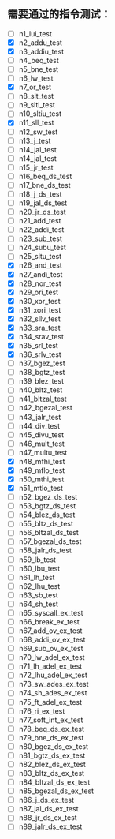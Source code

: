 ## 需要通过的指令测试：
- [ ] n1_lui_test
- [x] n2_addu_test
- [x] n3_addiu_test
- [ ] n4_beq_test
- [ ] n5_bne_test
- [ ] n6_lw_test
- [x] n7_or_test
- [ ] n8_slt_test
- [ ] n9_slti_test
- [ ] n10_sltiu_test
- [x] n11_sll_test
- [ ] n12_sw_test
- [ ] n13_j_test
- [ ] n14_jal_test
- [ ] n14_jal_test
- [ ] n15_jr_test
- [ ] n16_beq_ds_test
- [ ] n17_bne_ds_test
- [ ] n18_j_ds_test
- [ ] n19_jal_ds_test
- [ ] n20_jr_ds_test
- [ ] n21_add_test
- [ ] n22_addi_test
- [ ] n23_sub_test
- [ ] n24_subu_test
- [ ] n25_sltu_test
- [x] n26_and_test
- [x] n27_andi_test
- [x] n28_nor_test
- [x] n29_ori_test
- [x] n30_xor_test
- [x] n31_xori_test
- [x] n32_sllv_test
- [x] n33_sra_test
- [x] n34_srav_test
- [x] n35_srl_test
- [x] n36_srlv_test
- [ ] n37_bgez_test
- [ ] n38_bgtz_test
- [ ] n39_blez_test
- [ ] n40_bltz_test
- [ ] n41_bltzal_test
- [ ] n42_bgezal_test
- [ ] n43_jalr_test
- [ ] n44_div_test
- [ ] n45_divu_test
- [ ] n46_mult_test
- [ ] n47_multu_test
- [x] n48_mfhi_test
- [x] n49_mflo_test
- [x] n50_mthi_test
- [x] n51_mtlo_test
- [ ] n52_bgez_ds_test
- [ ] n53_bgtz_ds_test
- [ ] n54_blez_ds_test
- [ ] n55_bltz_ds_test
- [ ] n56_bltzal_ds_test
- [ ] n57_bgezal_ds_test
- [ ] n58_jalr_ds_test
- [ ] n59_lb_test
- [ ] n60_lbu_test
- [ ] n61_lh_test
- [ ] n62_lhu_test
- [ ] n63_sb_test
- [ ] n64_sh_test
- [ ] n65_syscall_ex_test
- [ ] n66_break_ex_test
- [ ] n67_add_ov_ex_test
- [ ] n68_addi_ov_ex_test
- [ ] n69_sub_ov_ex_test
- [ ] n70_lw_adel_ex_test
- [ ] n71_lh_adel_ex_test
- [ ] n72_lhu_adel_ex_test
- [ ] n73_sw_ades_ex_test
- [ ] n74_sh_ades_ex_test
- [ ] n75_ft_adel_ex_test
- [ ] n76_ri_ex_test
- [ ] n77_soft_int_ex_test
- [ ] n78_beq_ds_ex_test
- [ ] n79_bne_ds_ex_test
- [ ] n80_bgez_ds_ex_test
- [ ] n81_bgtz_ds_ex_test
- [ ] n82_blez_ds_ex_test
- [ ] n83_bltz_ds_ex_test
- [ ] n84_bltzal_ds_ex_test
- [ ] n85_bgezal_ds_ex_test
- [ ] n86_j_ds_ex_test
- [ ] n87_jal_ds_ex_test
- [ ] n88_jr_ds_ex_test
- [ ] n89_jalr_ds_ex_test